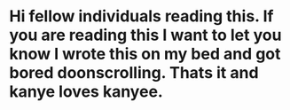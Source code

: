 <h1>Hi fellow individuals reading this. If you are reading this I want to let you know I wrote this on my bed and got bored doonscrolling. Thats it and kanye loves kanyee.<h2>
